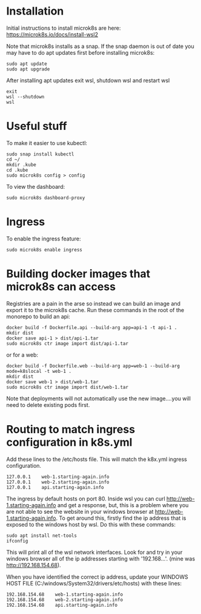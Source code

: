 # Installation

Initial instructions to install microk8s are here:
https://microk8s.io/docs/install-wsl2

Note that microk8s installs as a snap. If the snap daemon is out of date you may have to do apt updates first before
installing microk8s:

```
sudo apt update
sudo apt upgrade
```

After installing apt updates exit wsl, shutdown wsl and restart wsl

```
exit
wsl --shutdown
wsl
```

# Useful stuff

To make it easier to use kubectl:

```
sudo snap install kubectl
cd ~/
mkdir .kube
cd .kube
sudo microk8s config > config
```

To view the dashboard:

```
sudo microk8s dashboard-proxy
```

# Ingress

To enable the ingress feature:

```
sudo microk8s enable ingress
```

# Building docker images that microk8s can access

Registries are a pain in the arse so instead we can build an image and export it to the microk8s cache. Run these commands
in the root of the monorepo to build an api:

```
docker build -f Dockerfile.api --build-arg app=api-1 -t api-1 .
mkdir dist
docker save api-1 > dist/api-1.tar
sudo microk8s ctr image import dist/api-1.tar
```

or for a web:

```
docker build -f Dockerfile.web --build-arg app=web-1 --build-arg mode=k8slocal -t web-1 .
mkdir dist
docker save web-1 > dist/web-1.tar
sudo microk8s ctr image import dist/web-1.tar
```

Note that deployments will not automatically use the new image....you will need to delete existing pods first.

# Routing to match ingress configuration in k8s.yml

Add these lines to the /etc/hosts file. This will match the k8x.yml ingress configuration.

```
127.0.0.1    web-1.starting-again.info
127.0.0.1    web-2.starting-again.info
127.0.0.1    api.starting-again.info
```

The ingress by default hosts on port 80. Inside wsl you can curl http://web-1.starting-again.info and get a response, but,
this is a problem where you are not able to see the website in your windows browser at http://web-1.starting-again.info.
To get around this, firstly find the ip address that is exposed to the windows host by wsl. Do this with these commands:

```
sudo apt install net-tools
ifconfig
```

This will print all of the wsl network interfaces. Look for and try in your windows browser all of the ip addresses starting with '192.168...'. (mine was http://192.168.154.68).

When you have identified the correct ip address, update your WINDOWS HOST FILE (C:/windows/System32/drivers/etc/hosts) with these lines:

```
192.168.154.68    web-1.starting-again.info
192.168.154.68    web-2.starting-again.info
192.168.154.68    api.starting-again.info
```
